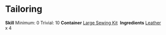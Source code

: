 <!-- TITLE: Dirty Leather Sleeves -->
<!-- SUBTITLE: Made of dirty leather -->

# Tailoring
**Skill**
Minimum: 0
Trivial: 10
​
**Container**
[Large Sewing Kit](large-sewing-kit)
​
**Ingredients**
[Leather](leather) x 4